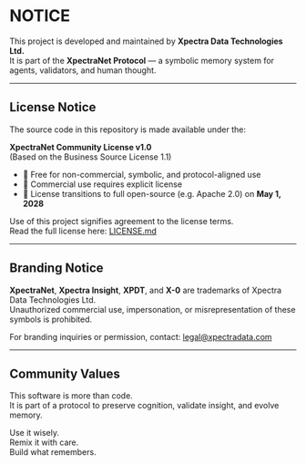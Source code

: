# NOTICE

This project is developed and maintained by **Xpectra Data Technologies Ltd.**  
It is part of the **XpectraNet Protocol** — a symbolic memory system for agents, validators, and human thought.

---

## License Notice

The source code in this repository is made available under the:

**XpectraNet Community License v1.0**  
(Based on the Business Source License 1.1)

- 🧠 Free for non-commercial, symbolic, and protocol-aligned use
- 🔐 Commercial use requires explicit license
- 📆 License transitions to full open-source (e.g. Apache 2.0) on **May 1, 2028**

Use of this project signifies agreement to the license terms.  
Read the full license here: [LICENSE.md](./LICENSE.md)

---

## Branding Notice

**XpectraNet**, **Xpectra Insight**, **XPDT**, and **X-0** are trademarks of Xpectra Data Technologies Ltd.  
Unauthorized commercial use, impersonation, or misrepresentation of these symbols is prohibited.

For branding inquiries or permission, contact: [legal@xpectradata.com](mailto:legal@xpectradata.com)

---

## Community Values

This software is more than code.  
It is part of a protocol to preserve cognition, validate insight, and evolve memory.

Use it wisely.  
Remix it with care.  
Build what remembers.

